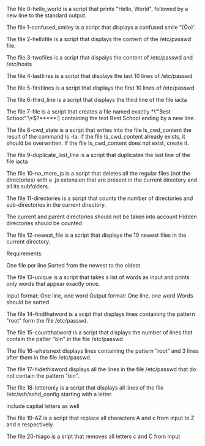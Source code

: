 The file 0-hello_world is a script that prints "Hello, World", followed by a new line to the standard output.

The file 1-confused_smiley is a script that displays a confused smile "(Ôo)\'.

The file 2-hellofile is a script that displays the content of the /etc/passwd file.

The file 3-twofiles is a script that dispalys the content of /etc/passwd and /etc/hosts

The file 4-lastlines is a script that displays the last 10 lines of /etc/passwd

The file 5-firstlines is a script that displays the first 10 lines of /etc/passwd 

The file 6-third_line is a script that displays the third line of the file iacta

The file 7-file is a  script that creates a file named exactly \*\\'"Best School"\'\\*$\?\*\*\*\*\*:) containing the text Best School ending by a new line.

The file 8-cwd_state is a script that writes into the file ls_cwd_content the result of the command ls -la. If the file ls_cwd_content already exists, it should be overwritten. If the file ls_cwd_content does not exist, create it.

The file 9-duplicate_last_line is a script that duplicates the last line of the file iacta

The file 10-no_more_js is a script that deletes all the regular files (not the directories) with a .js extension that are present in the current directory and all its subfolders.

The file 11-directories is a script that counts the number of directories and sub-directories in the current directory.

The current and parent directories should not be taken into account
Hidden directories should be counted

The file 12-newest_file is a script that displays the 10 newest files in the current directory.

Requirements:

One file per line
Sorted from the newest to the oldest

The file 13-unique is a script that  takes a list of words as input and prints only words that appear exactly once.

Input format: One line, one word
Output format: One line, one word
Words should be sorted

The file 14-findthatword is a scipt that displays lines containing the pattern "root" form the file \/etc\/passwd.

The file 15-countthatword is a script that displays the number of lines that contain the patter \"bin\" in the file /etc/passwd

The file 16-whatsnext displays lines containing the pattern “root” and 3 lines after them in the file /etc/passwd.

The file 17-hidethisword displays all the lines in the file /etc/passwd that do not contain the pattern \"bin\".

The file 18-letteronly is a script that displays  all lines of the file /etc/ssh/sshd_config starting with a letter.

include capital letters as well

The file 19-AZ is a script that replace all characters A and c from input to Z and e respectively.

The file 20-hiago is a sript that removes all letters c and C from input

